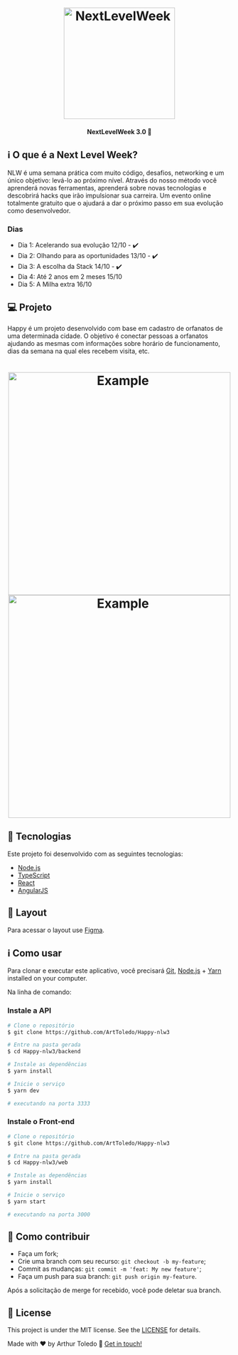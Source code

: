 <h1 align="center">
    <img alt="NextLevelWeek" title="#NextLevelWeek" src="https://camo.githubusercontent.com/e0e766d8a5d86a228386eb156c71fab863916686/68747470733a2f2f692e6962622e636f2f4b62707936684d2f6e65772e706e67" width="250px" />
</h1>

<h4 align="center"> 
	NextLevelWeek 3.0 🚀
</h4>

## :information_source: O que é a Next Level Week?

NLW é uma semana prática com muito código, desafios, networking e um único objetivo: levá-lo ao próximo nível.
Através do nosso método você aprenderá novas ferramentas, aprenderá sobre novas tecnologias e descobrirá hacks que irão impulsionar sua carreira.
Um evento online totalmente gratuito que o ajudará a dar o próximo passo em sua evolução como desenvolvedor.

### Dias
- Dia 1: Acelerando sua evolução 12/10 - :heavy_check_mark:
- Dia 2: Olhando para as oportunidades 13/10 - :heavy_check_mark:
- Dia 3: A escolha da Stack 14/10 - :heavy_check_mark:
- Dia 4: Até 2 anos em 2 meses 15/10
- Dia 5: A Milha extra 16/10

## 💻 Projeto

Happy é um projeto desenvolvido com base em cadastro de orfanatos de uma determinada cidade.
O objetivo é conectar pessoas a orfanatos ajudando as mesmas com informações sobre horário de
funcionamento, dias da semana na qual eles recebem visita, etc.

<h1 align="center">
    <img alt="Example" title="Example" src="https://i.imgur.com/YW9dNan.png" width="500px" />
    <img alt="Example" title="Example" src="https://i.imgur.com/Zrvf8qB.jpg" width="500px" />
</h1>


## :rocket: Tecnologias

Este projeto foi desenvolvido com as seguintes tecnologias:

- [Node.js][nodejs]
- [TypeScript][typescript]
- [React][reactjs]
- [AngularJS][angularjs]

## 🔖 Layout

Para acessar o layout use [Figma](https://www.figma.com/file/lfFD4LglC1ZHxsInfy3vS6).

## :information_source: Como usar

Para clonar e executar este aplicativo, você precisará [Git](https://git-scm.com), [Node.js][nodejs] + [Yarn][yarn] installed on your computer.

Na linha de comando:

### Instale a API

```bash
# Clone o repositório
$ git clone https://github.com/ArtToledo/Happy-nlw3

# Entre na pasta gerada
$ cd Happy-nlw3/backend

# Instale as dependências
$ yarn install

# Inicie o serviço
$ yarn dev

# executando na porta 3333
```

### Instale o Front-end

```bash
# Clone o repositório
$ git clone https://github.com/ArtToledo/Happy-nlw3

# Entre na pasta gerada
$ cd Happy-nlw3/web

# Instale as dependências
$ yarn install

# Inicie o serviço
$ yarn start

# executando na porta 3000
```

## 🤔 Como contribuir

-  Faça um fork;
-  Crie uma branch com seu recurso: `git checkout -b my-feature`;
-  Commit as mudanças: `git commit -m 'feat: My new feature'`;
-  Faça um push para sua branch: `git push origin my-feature`.

Após a solicitação de merge for recebido, você pode deletar sua branch.

## :memo: License

This project is under the MIT license. See the [LICENSE](https://github.com/ArtToledo/Happy-nlw3) for details.

Made with ♥ by Arthur Toledo :wave: [Get in touch!](https://br.linkedin.com/in/arthur-toledo)

[nodejs]: https://nodejs.org/
[typescript]: https://www.typescriptlang.org/
[reactjs]: https://reactjs.org
[yarn]: https://yarnpkg.com/
[angularjs]: https://angularjs.org/
